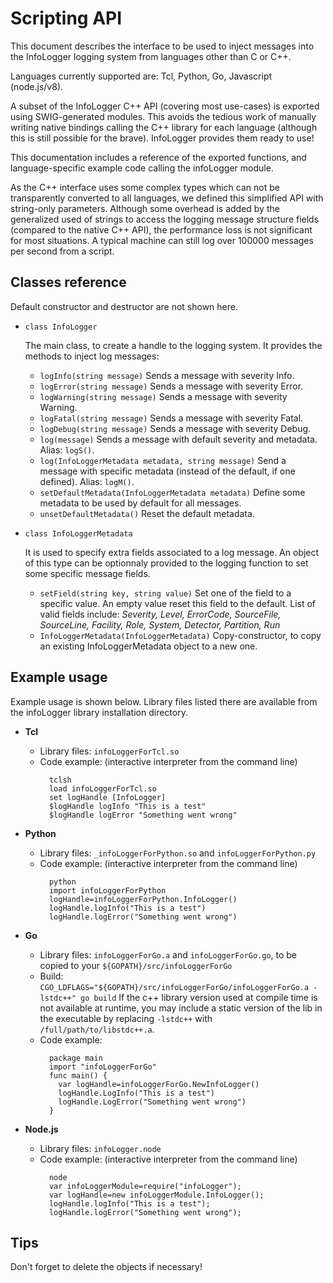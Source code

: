
# Scripting API

This document describes the interface to be used to inject messages into the InfoLogger logging system from languages other than C or C++.

Languages currently supported are: Tcl, Python, Go, Javascript (node.js/v8).

A subset of the InfoLogger C++ API (covering most use-cases) is exported using SWIG-generated modules. This avoids the tedious work of manually writing native bindings calling the C++ library for each language (although this is still possible for the brave). InfoLogger provides them ready to use!

This documentation includes a reference of the exported functions, and language-specific example code calling the infoLogger module.

As the C++ interface uses some complex types which can not be transparently converted to all languages, we defined this simplified API with string-only parameters.  Although some overhead is added by the generalized used of strings to access the logging message structure fields (compared to the native C++ API), the performance loss is not significant for most situations. A typical machine can still log over 100000 messages per second from a script.



## Classes reference

Default constructor and destructor are not shown here.

* `class InfoLogger`

  The main class, to create a handle to the logging system. It provides the methods to inject log messages:
  * `logInfo(string message)`
    Sends a message with severity Info.
  * `logError(string message)`
    Sends a message with severity Error.
  * `logWarning(string message)`
    Sends a message with severity Warning.
  * `logFatal(string message)`
    Sends a message with severity Fatal.
  * `logDebug(string message)`
    Sends a message with severity Debug.
  * `log(message)`
    Sends a message with default severity and metadata. Alias: `logS()`.
  * `log(InfoLoggerMetadata metadata, string message)`
    Send a message with specific metadata (instead of the default, if one defined). Alias: `logM()`.
  * `setDefaultMetadata(InfoLoggerMetadata metadata)`
    Define some metadata to be used by default for all messages.
  * `unsetDefaultMetadata()`
    Reset the default metadata.


* `class InfoLoggerMetadata`

  It is used to specify extra fields associated to a log message. An object of this type can be optionnaly provided to the logging function to set some specific message fields. 
  * `setField(string key, string value)`
    Set one of the field to a specific value. An empty value reset this field to the default. List of valid fields include: *Severity, Level, ErrorCode, SourceFile, SourceLine, Facility, Role, System, Detector, Partition, Run*
  * `InfoLoggerMetadata(InfoLoggerMetadata)`
    Copy-constructor, to copy an existing InfoLoggerMetadata object to a new one.


## Example usage

Example usage is shown below. Library files listed there are available from the infoLogger library installation directory.

* **Tcl**
   * Library files: `infoLoggerForTcl.so`
   * Code example: (interactive interpreter from the command line)
	 ```
	   tclsh
	   load infoLoggerForTcl.so
	   set logHandle [InfoLogger]
	   $logHandle logInfo "This is a test"
	   $logHandle logError "Something went wrong"
	 ```      
* **Python**
  * Library files: `_infoLoggerForPython.so` and `infoLoggerForPython.py`
  * Code example: (interactive interpreter from the command line)
	```
	  python
	  import infoLoggerForPython
	  logHandle=infoLoggerForPython.InfoLogger()
	  logHandle.logInfo("This is a test")
	  logHandle.logError("Something went wrong")
	```
* **Go**
  * Library files: `infoLoggerForGo.a` and `infoLoggerForGo.go`, to be copied to your `${GOPATH}/src/infoLoggerForGo`
  * Build: `CGO_LDFLAGS="${GOPATH}/src/infoLoggerForGo/infoLoggerForGo.a -lstdc++" go build`
    If the c++ library version used at compile time is not available at runtime, you may include a static version of the lib in the executable by replacing `-lstdc++` with `/full/path/to/libstdc++.a`.
  * Code example: 
    ```
      package main
      import "infoLoggerForGo"
      func main() {
        var logHandle=infoLoggerForGo.NewInfoLogger()
        logHandle.LogInfo("This is a test")
        logHandle.LogError("Something went wrong")
      }
    ```

* **Node.js**
  * Library files: `infoLogger.node`
  * Code example: (interactive interpreter from the command line)
	```
	  node
	  var infoLoggerModule=require("infoLogger");
	  var logHandle=new infoLoggerModule.InfoLogger();
	  logHandle.logInfo("This is a test");
	  logHandle.logError("Something went wrong");
	```          
    


## Tips
Don't forget to delete the objects if necessary!
